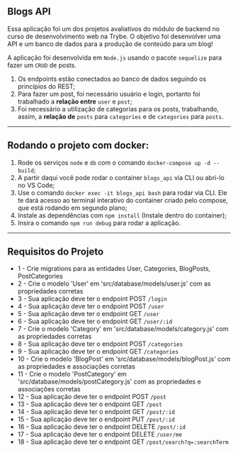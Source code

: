 ## Blogs API

Essa aplicação foi um dos projetos avaliativos do módulo de backend no curso de desenvolvimento web na Trybe. 
O objetivo foi desenvolver uma API e um banco de dados para a produção de conteúdo para um blog! 

A aplicação foi desenvolvida em `Node.js` usando o pacote `sequelize` para fazer um `CRUD` de posts.
  1. Os endpoints estão conectados ao banco de dados seguindo os princípios do REST;
  2. Para fazer um post, foi necessário usuário e login, portanto foi trabalhado a **relação entre** `user` e `post`; 
  3. Foi necessário a utilização de categorias para os posts, trabalhando, assim, a **relação de** `posts` para `categories` e de `categories` para `posts`.

---

## Rodando o projeto com docker:
  1. Rode os serviços `node` e `db` com o comando `docker-compose up -d --build`;
  2. A partir daqui você pode rodar o container `blogs_api` via CLI ou abri-lo no VS Code;
  3. Use o comando `docker exec -it blogs_api bash` para rodar via CLI. Ele te dará acesso ao terminal interativo do container criado pelo compose, que está rodando em segundo plano;
  4. Instale as dependências com `npm install` (Instale dentro do container);
  5. Insira o comando `npm run debug` para rodar a aplicação.

---

## Requisitos do Projeto

  - 1 - Crie migrations para as entidades User, Categories, BlogPosts, PostCategories
  - 2 - Crie o modelo 'User' em 'src/database/models/user.js' com as propriedades corretas
  - 3 - Sua aplicação deve ter o endpoint POST `/login`
  - 4 - Sua aplicação deve ter o endpoint POST `/user`
  - 5 - Sua aplicação deve ter o endpoint GET `/user`
  - 6 - Sua aplicação deve ter o endpoint GET `/user/:id`
  - 7 - Crie o modelo 'Category' em 'src/database/models/category.js' com as propriedades corretas
  - 8 - Sua aplicação deve ter o endpoint POST `/categories`
  - 9 - Sua aplicação deve ter o endpoint GET `/categories`
  - 10 - Crie o modelo 'BlogPost' em 'src/database/models/blogPost.js' com as propriedades e associações corretas
  - 11 - Crie o modelo 'PostCategory' em 'src/database/models/postCategory.js' com as propriedades e associações corretas
  - 12 - Sua aplicação deve ter o endpoint POST `/post`
  - 13 - Sua aplicação deve ter o endpoint GET `/post`
  - 14 - Sua aplicação deve ter o endpoint GET `/post/:id`
  - 15 - Sua aplicação deve ter o endpoint PUT `/post/:id`
  - 16 - Sua aplicação deve ter o endpoint DELETE `/post/:id`
  - 17 - Sua aplicação deve ter o endpoint DELETE `/user/me`
  - 18 - Sua aplicação deve ter o endpoint GET `/post/search?q=:searchTerm`

